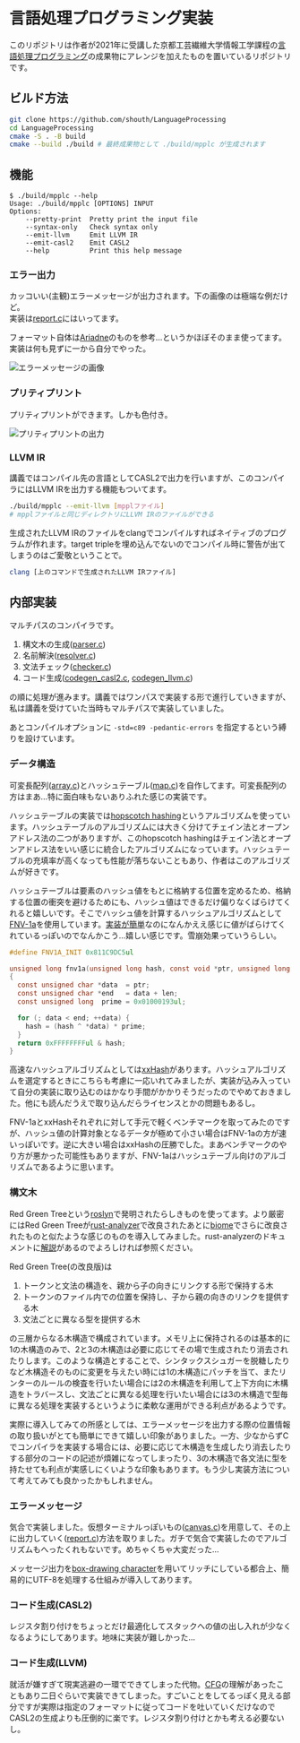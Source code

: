 # 言語処理プログラミング実装

このリポジトリは作者が2021年に受講した京都工芸繊維大学情報工学課程の[言語処理プログラミング](https://www.syllabus.kit.ac.jp/archive/?c=detail&pk=1157&schedule_code=12221202&yr=2021&sk=99&sn=%E8%A8%80%E8%AA%9E%E5%87%A6%E7%90%86%E3%83%97%E3%83%AD%E3%82%B0%E3%83%A9%E3%83%9F%E3%83%B3%E3%82%B0)の成果物にアレンジを加えたものを置いているリポジトリです。

## ビルド方法

```bash
git clone https://github.com/shouth/LanguageProcessing
cd LanguageProcessing
cmake -S . -B build
cmake --build ./build # 最終成果物として ./build/mpplc が生成されます
```

## 機能

```
$ ./build/mpplc --help
Usage: ./build/mpplc [OPTIONS] INPUT
Options:
    --pretty-print  Pretty print the input file
    --syntax-only   Check syntax only
    --emit-llvm     Emit LLVM IR
    --emit-casl2    Emit CASL2
    --help          Print this help message
```

### エラー出力

カッコいい(主観)エラーメッセージが出力されます。下の画像のは極端な例だけど。  
実装は[report.c](https://github.com/shouth/LanguageProcessing/blob/new/src/report.c)にはいってます。

フォーマット自体は[Ariadne](https://github.com/zesterer/ariadne)のものを参考…というかほぼそのまま使ってます。実装は何も見ずに一から自分でやった。

![エラーメッセージの画像](./img/error.png)

### プリティプリント

プリティプリントができます。しかも色付き。

![プリティプリントの出力](./img/pretty.png)

### LLVM IR

講義ではコンパイル先の言語としてCASL2で出力を行いますが、このコンパイラにはLLVM IRを出力する機能もついてます。

```bash
./build/mpplc --emit-llvm [mpplファイル]
# mpplファイルと同じディレクトリにLLVM IRのファイルができる
```

生成されたLLVM IRのファイルをclangでコンパイルすればネイティブのプログラムが作れます。target tripleを埋め込んでないのでコンパイル時に警告が出てしまうのはご愛敬ということで。

```bash
clang [上のコマンドで生成されたLLVM IRファイル]
```

## 内部実装

マルチパスのコンパイラです。

1. 構文木の生成([parser.c](https://github.com/shouth/LanguageProcessing/blob/new/src/parser.c))
2. 名前解決([resolver.c](https://github.com/shouth/LanguageProcessing/blob/new/src/resolver.c))
3. 文法チェック([checker.c](https://github.com/shouth/LanguageProcessing/blob/new/src/resolver.c))
4. コード生成([codegen_casl2.c](https://github.com/shouth/LanguageProcessing/blob/new/src/codegen_casl2.c), [codegen_llvm.c](https://github.com/shouth/LanguageProcessing/blob/new/src/codegen_llvm.c))

の順に処理が進みます。講義ではワンパスで実装する形で進行していきますが、私は講義を受けていた当時もマルチパスで実装していました。

あとコンパイルオプションに `-std=c89 -pedantic-errors` を指定するという縛りを設けています。

### データ構造

可変長配列([array.c](https://github.com/shouth/LanguageProcessing/blob/new/src/array.c))とハッシュテーブル([map.c](https://github.com/shouth/LanguageProcessing/blob/new/src/map.c))を自作してます。可変長配列の方はまあ…特に面白味もないありふれた感じの実装です。

ハッシュテーブルの実装では[hopscotch hashing](https://en.wikipedia.org/wiki/Hopscotch_hashing)というアルゴリズムを使っています。ハッシュテーブルのアルゴリズムには大きく分けてチェイン法とオープンアドレス法の二つがありますが、このhopscotch hashingはチェイン法とオープンアドレス法をいい感じに統合したアルゴリズムになっています。ハッシュテーブルの充填率が高くなっても性能が落ちないこともあり、作者はこのアルゴリズムが好きです。

ハッシュテーブルは要素のハッシュ値をもとに格納する位置を定めるため、格納する位置の衝突を避けるためにも、ハッシュ値はできるだけ偏りなくばらけてくれると嬉しいです。そこでハッシュ値を計算するハッシュアルゴリズムとして[FNV-1a](https://en.wikipedia.org/wiki/Fowler%E2%80%93Noll%E2%80%93Vo_hash_function)を使用しています。[実装が簡単](https://github.com/shouth/LanguageProcessing/blob/e3d85656d52308ffc2013ce097b4423c6adeb290/src/utility.c#L28-L38)なのになんかええ感じに値がばらけてくれているっぽいのでなんかこう…嬉しい感じです。雪崩効果っていうらしい。

```c
#define FNV1A_INIT 0x811C9DC5ul

unsigned long fnv1a(unsigned long hash, const void *ptr, unsigned long len)
{
  const unsigned char *data  = ptr;
  const unsigned char *end   = data + len;
  const unsigned long  prime = 0x01000193ul;

  for (; data < end; ++data) {
    hash = (hash ^ *data) * prime;
  }
  return 0xFFFFFFFFul & hash;
}
```

高速なハッシュアルゴリズムとしては[xxHash](https://xxhash.com)があります。ハッシュアルゴリズムを選定するときにこちらも考慮に一応いれてみましたが、実装が込み入っていて自分の実装に取り込むのはかなり手間がかかりそうだったのでやめておきました。他にも読んだうえで取り込んだらライセンスとかの問題もあるし。

FNV-1aとxxHashそれぞれに対して手元で軽くベンチマークを取ってみたのですが、ハッシュ値の計算対象となるデータが極めて小さい場合はFNV-1aの方が速いっぽいです。逆に大きい場合はxxHashの圧勝でした。まあベンチマークのやり方が悪かった可能性もありますが、FNV-1aはハッシュテーブル向けのアルゴリズムであるように思います。

### 構文木

Red Green Treeという[roslyn](https://github.com/dotnet/roslyn)で発明されたらしきものを使ってます。より厳密にはRed Green Treeが[rust-analyzer](https://github.com/rust-lang/rust-analyzer)で改良されたあとに[biome](https://github.com/biomejs/biome)でさらに改良されたものと似たような感じのものを導入してみました。rust-analyzerのドキュメントに[解説](https://github.com/rust-lang/rust-analyzer/blob/master/docs/dev/syntax.md)があるのでよろしければ参照ください。

Red Green Tree(の改良版)は

1. トークンと文法の構造を、親から子の向きにリンクする形で保持する木
2. トークンのファイル内での位置を保持し、子から親の向きのリンクを提供する木
3. 文法ごとに異なる型を提供する木

の三層からなる木構造で構成されています。メモリ上に保持されるのは基本的に1の木構造のみで、2と3の木構造は必要に応じてその場で生成されたり消去されたりします。このような構造とすることで、シンタックスシュガーを脱糖したりなど木構造そのものに変更を与えたい時には1の木構造にパッチを当て、またリンターのルールの検査を行いたい場合には2の木構造を利用して上下方向に木構造をトラバースし、文法ごとに異なる処理を行いたい場合には3の木構造で型毎に異なる処理を実装するというように柔軟な運用ができる利点があるようです。

実際に導入してみての所感としては、エラーメッセージを出力する際の位置情報の取り扱いがとても簡単にできて嬉しい印象がありました。一方、少なからずCでコンパイラを実装する場合には、必要に応じて木構造を生成したり消去したりする部分のコードの記述が煩雑になってしまったり、3の木構造で各文法に型を持たせても利点が実感しにくいような印象もあります。もう少し実装方法について考えてみても良かったかもしれません。

### エラーメッセージ

気合で実装しました。仮想ターミナルっぽいもの([canvas.c](https://github.com/shouth/LanguageProcessing/blob/new/src/canvas.c))を用意して、その上に出力していく([report.c](https://github.com/shouth/LanguageProcessing/blob/new/src/report.c))方法を取りました。ガチで気合で実装したのでアルゴリズムもへったくれもないです。めちゃくちゃ大変だった…

メッセージ出力を[box-drawing character](https://en.wikipedia.org/wiki/Box-drawing_character)を用いてリッチにしている都合上、簡易的にUTF-8を処理する仕組みが導入してあります。

### コード生成(CASL2)

レジスタ割り付けをちょっとだけ最適化してスタックへの値の出し入れが少なくなるようにしてあります。地味に実装が難しかった…

### コード生成(LLVM)

就活が嫌すぎて現実逃避の一環でできてしまった代物。[CFG](https://en.wikipedia.org/wiki/Control-flow_graph)の理解があったこともあり二日ぐらいで実装できてしまった。すごいことをしてるっぽく見える部分ですが実際は指定のフォーマットに従ってコードを吐いていくだけなのでCASL2の生成よりも圧倒的に楽です。レジスタ割り付けとかも考える必要ないし。
